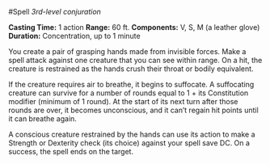 #Spell
*3rd-level conjuration*

**Casting Time:** 1 action
**Range:** 60 ft.
**Components:** V, S, M (a leather glove)
**Duration:** Concentration, up to 1 minute

You create a pair of grasping hands made from invisible forces. Make a spell attack against one creature that you can see within range. On a hit, the creature is restrained as the hands crush their throat or bodily equivalent.

If the creature requires air to breathe, it begins to suffocate. A suffocating creature can survive for a number of rounds equal to 1 + its Constitution modifier (minimum of 1 round). At the start of its next turn after those rounds are over, it becomes unconscious, and it can’t regain hit points until it can breathe again.

A conscious creature restrained by the hands can use its action to make a Strength or Dexterity check (its choice) against your spell save DC. On a success, the spell ends on the target.